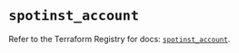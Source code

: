 # `spotinst_account`

Refer to the Terraform Registry for docs: [`spotinst_account`](https://registry.terraform.io/providers/spotinst/spotinst/1.191.0/docs/resources/account).
